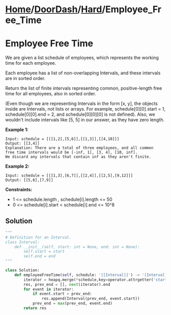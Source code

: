 # [Home](./../..)/[DoorDash](./..)/[Hard](./)/Employee_Free_Time
<h1>Employee Free Time</h1>

<p>

We are given a list schedule of employees, which represents the working time for each employee.

Each employee has a list of non-overlapping Intervals, and these intervals are in sorted order.
</p>

<p>
Return the list of finite intervals representing common, positive-length free time for all employees, also in sorted order.

(Even though we are representing Intervals in the form [x, y], the objects inside are Intervals, not lists or arrays. For example, schedule[0][0].start = 1, schedule[0][0].end = 2, and schedule[0][0][0] is not defined).  Also, we wouldn't include intervals like [5, 5] in our answer, as they have zero length.
</p>

<b>Example 1:</b>

    Input: schedule = [[[1,2],[5,6]],[[1,3]],[[4,10]]]
    Output: [[3,4]]
    Explanation: There are a total of three employees, and all common
    free time intervals would be [-inf, 1], [3, 4], [10, inf].
    We discard any intervals that contain inf as they aren't finite.
    
<b>Example 2:</b>

    Input: schedule = [[[1,3],[6,7]],[[2,4]],[[2,5],[9,12]]]
    Output: [[5,6],[7,9]]

<b>Constraints:</b>

- 1 <= schedule.length , schedule[i].length <= 50
- 0 <= schedule[i].start < schedule[i].end <= 10^8

<h2>Solution</h2>

```python
"""
# Definition for an Interval.
class Interval:
    def __init__(self, start: int = None, end: int = None):
        self.start = start
        self.end = end
"""

class Solution:
    def employeeFreeTime(self, schedule: '[[Interval]]') -> '[Interval]':
        iterator = heapq.merge(*schedule,key=operator.attrgetter('start'))
        res, prev_end = [], next(iterator).end
        for event in iterator:
            if event.start > prev_end:
                res.append(Interval(prev_end, event.start))
            prev_end = max(prev_end, event.end)
        return res
```
